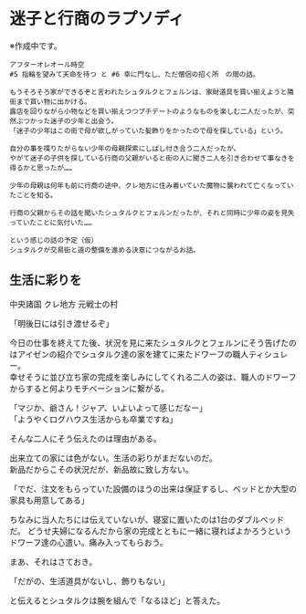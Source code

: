 # 迷子と行商のラプソディ
※作成中です。
```
アフターオレオール時空
#5 指輪を望みて天命を待つ と #6 幸に門なし、ただ僧侶の招く所　の間の話。

もうそろそろ家ができるぞと言われたシュタルクとフェルンは、家財道具を買い揃えようと隣街まで買い物に出かける。
露店を回りながら小物などを買い揃えつつプチデートのようなものを楽しむ二人だったが、突然ぶつかった迷子の少年と出会う。
「迷子の少年はこの街で母が欲しがっていた髪飾りをかったので母を探している」という。

自分の事を喋りたがらない少年の母親探索にしばし付き合う二人だったが。
やがて迷子の子供を探している行商の父親がいると街の人に聞き二人を引き合わせて事なきを得るかと思ったが……

少年の母親は何年も前に行商の途中、クレ地方に住み着いていた魔物に襲われて亡くなっていたことを知る。

行商の父親からその話を聞いたシュタルクとフェルンだったが、それと同時に少年の姿を見失っていたことに気付いた……

という感じの話の予定（仮）
シュタルクが交易街と道の整備を進める決意につながるお話。
```

## 生活に彩りを

中央諸国 クレ地方 元戦士の村

「明後日には引き渡せるぞ」

今日の仕事を終えてた後、状況を見に来たシュタルクとフェルンにそう告げたのはアイゼンの紹介でシュタルク達の家を建てに来たドワーフの職人ティシュレー。  
幸せそうに並び立ち家の完成を楽しみにしてくれる二人の姿は、職人のドワーフからすると何よりモチベーションに繋がる。

「マジか、爺さん！ジャア、いよいよって感じだなー」  
「ようやくログハウス生活からも卒業ですね」  

そんな二人にそう伝えたのは理由がある。

出来立ての家には色がない。生活の彩りがまだないのだ。  
新品だからこその状況だが、新品故に致し方ない。

「でだ、注文をもらっていた設備のほうの出来は保証するし、ベッドとか大型の家具も用意してある」

ちなみに当人たちには伝えていないが、寝室に置いたのは1台のダブルベッドだ。
どうせ夫婦になるんだから家の完成とともに一緒に寝ればよかろうというドワーフ達の心遣い。痛み入ってもらおう。

まあ、それはさておき。

「だがの、生活道具がないし、飾りもない」  

と伝えるとシュタルクは腕を組んで「なるほど」と答えた。
